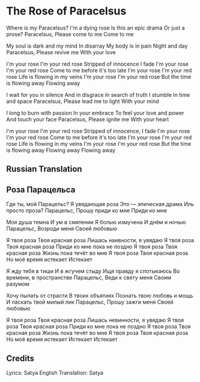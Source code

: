 # The Rose of Paracelsus

Where is my Paracelsus?
I'm a dying rose
Is this an epic drama
Or just a prose?
Paracelsus,
Please come to me
Come to me

My soul is dark and my mind
In disarray
My body is in pain
Night and day
Paracelsus,
Please revive me
With your love

I'm your rose
I'm your red rose
Stripped of innocence I fade
I'm your rose
I'm your red rose
Come to me before it's too late
I'm your rose
I'm your red rose
Life is flowing in my veins
I'm your rose
I'm your red rose
But the time is flowing away
Flowing away

I wait for you in silence
And in disgrace
In search of truth I stumble
In time and space
Paracelsus,
Please lead me to light
With your mind

I long to burn with passion
In your embrace
To feel your love and power
And touch your face
Paracelsus, 
Please ignite me
With your heart

I'm your rose
I'm your red rose
Stripped of innocence, I fade
I'm your rose
I'm your red rose
Come to me before it's too late
I'm your rose
I'm your red rose
Life is flowing in my veins
I'm your rose
I'm your red rose
But the time is flowing away
Flowing away
Flowing away

## Russian Translation

## Роза Парацельса

Где ты, мой Парацельс?
Я увядающая роза
Это — эпическая драма
Иль просто проза?
Парацельс,
Прошу приди ко мне
Приди ко мне

Моя душа темна
И ум в смятении
Я болью измучена
И днём и ночью
Парацельс,
Возроди меня
Своей любовью

Я твоя роза
Твоя красная роза
Лишась наивности, я увядаю
Я твоя роза
Твоя красная роза
Приди ко мне пока не поздно
Я твоя роза
Твоя красная роза
Жизнь пока течёт во мне
Я твоя роза
Твоя красная роза
Но моё время истекает
Истекает

Я жду тебя в тиши
И в жгучем стыду
Ищя правду я спотыкаюсь
Во времени, в пространстве
Парацельс,
Веди к свету меня
Своим разумом

Хочу пылать от страсти
В твоих объятиях
Познать твою любовь и мощь
И ласкать твой милый лик
Парацельс,
Прошу зажги меня
Своей любовью

Я твоя роза
Твоя красная роза
Лишась невинности, я увядаю
Я твоя роза
Твоя красная роза
Приди ко мне пока не поздно
Я твоя роза
Твоя красная роза
Жизнь пока течёт во мне
Я твоя роза
Твоя красная роза
Но моё время истекает
Истекает
Истекает

## Credits

Lyrics: Satya
English Translation: Satya


